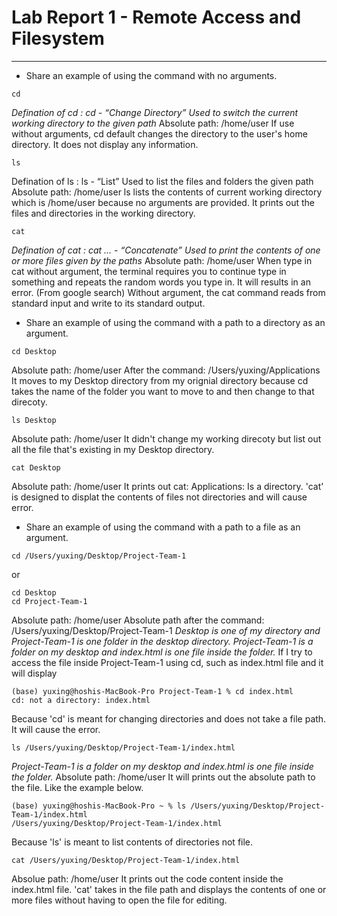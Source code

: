 # **Lab Report 1 - Remote Access and Filesystem** 
---

* Share an example of using the command with no arguments.

```
cd
```
*Defination of cd : cd <path> - “Change Directory” Used to switch the current working directory to the given path*
Absolute path: /home/user
If use without arguments, cd default changes the directory to the user's home directory. It does not display any information. 



```
ls
```
Defination of ls : ls <path> - “List” Used to list the files and folders the given path
Absolute path: /home/user
ls lists the contents of current working directory which is /home/user because no arguments are provided. It prints out the files and directories in the working directory. 


    
```
cat 
```
*Defination of cat : cat <path1> <path2> ... - “Concatenate” Used to print the contents of one or more files given by the paths*
Absolute path: /home/user
When type in cat without argument, the terminal requires you to continue type in something and repeats the random words you type in. It will results in an error. 
(From google search) Without argument, the cat command reads from standard input and write to its standard output.


  
* Share an example of using the command with a path to a directory as an argument.
```
cd Desktop
```
Absolute path: /home/user
After the command: /Users/yuxing/Applications 
It moves to my Desktop directory from my orignial directory because cd takes the name of the folder you want to move to and then change to that direcoty. 
  

    
```
ls Desktop
```
Absolute path: /home/user
It didn't change my working direcoty but list out all the file that's existing in my Desktop directory. 


    
```
cat Desktop
```
Absolute path: /home/user
It prints out cat: Applications: Is a directory. 'cat' is designed to displat the contents of files not directories and will cause error. 


  
* Share an example of using the command with a path to a file as an argument.
```
cd /Users/yuxing/Desktop/Project-Team-1
```
or 
```
cd Desktop
cd Project-Team-1
```
Absolute path: /home/user
Absolute path after the command: /Users/yuxing/Desktop/Project-Team-1
*Desktop is one of my directory and Project-Team-1 is one folder in the desktop directory. Project-Team-1 is a folder on my desktop and index.html is one file inside the folder.*
If I try to access the file inside Project-Team-1 using cd, such as index.html file and it will display 
```
(base) yuxing@hoshis-MacBook-Pro Project-Team-1 % cd index.html
cd: not a directory: index.html
```
Because 'cd' is meant for changing directories and does not take a file path. It will cause the error.

    
```
ls /Users/yuxing/Desktop/Project-Team-1/index.html
```
*Project-Team-1 is a folder on my desktop and index.html is one file inside the folder.*
Absolute path: /home/user
It will prints out the absolute path to the file. Like the example below. 
```
(base) yuxing@hoshis-MacBook-Pro ~ % ls /Users/yuxing/Desktop/Project-Team-1/index.html
/Users/yuxing/Desktop/Project-Team-1/index.html
```
Because 'ls' is meant to list contents of directories not file. 

```
cat /Users/yuxing/Desktop/Project-Team-1/index.html
```
Absolue path: /home/user
It prints out the code content inside the index.html file. 'cat' takes in the file path and displays the contents of one or more files without having to open the file for editing.



